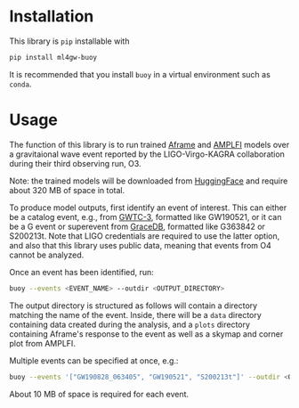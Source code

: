 # Installation

This library is `pip` installable with

```bash
pip install ml4gw-buoy
```

It is recommended that you install `buoy` in a virtual environment such as `conda`.

# Usage

The function of this library is to run trained [Aframe](https://github.com/ML4GW/aframe) and [AMPLFI](https://github.com/ML4GW/amplfi) models over a gravitaional wave event reported by the LIGO-Virgo-KAGRA collaboration during their third observing run, O3.

Note: the trained models will be downloaded from [HuggingFace](https://huggingface.co/ML4GW) and require about 320 MB of space in total. 

To produce model outputs, first identify an event of interest. This can either be a catalog event, e.g., from [GWTC-3](https://arxiv.org/pdf/2111.03606), formatted like GW190521, or it can be a G event or superevent from [GraceDB](https://gracedb.ligo.org), formatted like G363842 or S200213t. Note that LIGO credentials are required to use the latter option, and also that this library uses public data, meaning that events from O4 cannot be analyzed.

Once an event has been identified, run:

```bash
buoy --events <EVENT_NAME> --outdir <OUTPUT_DIRECTORY>
```

The output directory is structured as follows will contain a directory matching the name of the event.
Inside, there will be a `data` directory containing data created during the analysis, and a `plots`
directory containing Aframe's response to the event as well as a skymap and corner plot from AMPLFI.

Multiple events can be specified at once, e.g.:

```bash
buoy --events '["GW190828_063405", "GW190521", "S200213t"]' --outdir <OUTPUT_DIRECTORY>
```

About 10 MB of space is required for each event.
